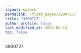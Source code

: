 ```yaml
---
layout: splash
permalink: /float_pages/3900727/
title: "3900727"
author_profile: false
last_modified_at: 2025-06-13
toc: false
---
```

 
3900727
